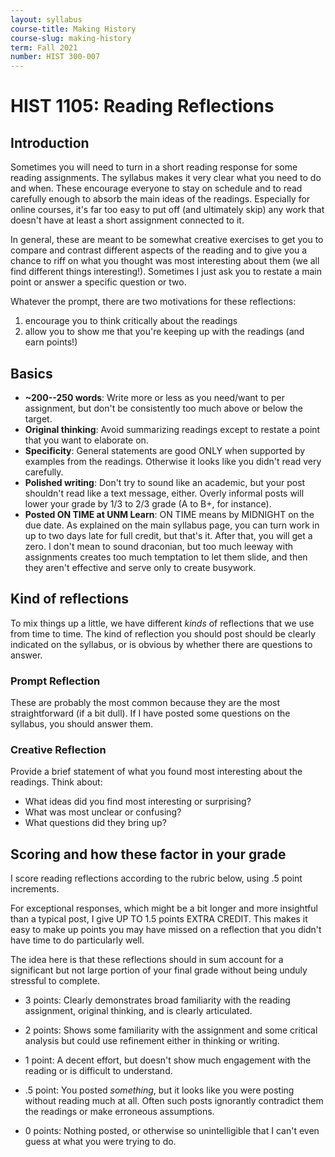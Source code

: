 ```yaml
---
layout: syllabus
course-title: Making History
course-slug: making-history
term: Fall 2021
number: HIST 300-007
---
```


# HIST 1105: Reading Reflections

## Introduction
Sometimes you will need to turn in a short reading response for some reading assignments. The syllabus makes it very clear what you need to do and when. These encourage everyone to stay on schedule and to read carefully enough to absorb the main ideas of the readings. Especially for online courses, it's far too easy to put off (and ultimately skip) any work that doesn't have at least a short assignment connected to it.

In general, these are meant to be somewhat creative exercises to get you to compare and contrast different aspects of the reading and to give you a chance to riff on what you thought was most interesting about them (we all find different things interesting!). Sometimes I just ask you to restate a main point or answer a specific question or two.

Whatever the prompt, there are two motivations for these reflections:
1) encourage you to think critically about the readings
2) allow you to show me that you're keeping up with the readings (and earn points!)


## Basics
- **~200--250 words**: Write more or less as you need/want to per assignment, but don't be consistently too much above or below the target.
- **Original thinking**: Avoid summarizing readings except to restate a point that you want to elaborate on.
- **Specificity**: General statements are good ONLY when supported by examples from the readings. Otherwise it looks like you didn't read very carefully.
- **Polished writing**: Don't try to sound like an academic, but your post shouldn't read like a text message, either. Overly informal posts will lower your grade by 1/3 to 2/3 grade (A to B+, for instance).
- **Posted ON TIME at UNM Learn**: ON TIME means by MIDNIGHT on the due date. As explained on the main syllabus page, you can turn work in up to two days late for full credit, but that's it. After that, you will get a zero. I don't mean to sound draconian, but too much leeway with assignments creates too much temptation to let them slide, and then they aren't effective and serve only to create busywork.


## Kind of reflections
To mix things up a little, we have different _kinds_ of reflections that we use from time to time. The kind of reflection you should post should be clearly indicated on the syllabus, or is obvious by whether there are questions to answer.

### Prompt Reflection
These are probably the most common because they are the most straightforward (if a bit dull). If I have posted some questions on the syllabus, you should answer them.


### Creative Reflection
Provide a brief statement of what you found most interesting about the readings. Think about:
- What ideas did you find most interesting or surprising?
- What was most unclear or confusing?
- What questions did they bring up?



## Scoring and how these factor in your grade
I score reading reflections according to the rubric below, using .5 point increments.

For exceptional responses, which might be a bit longer and more insightful than a typical post, I give UP TO 1.5 points EXTRA CREDIT. This makes it easy to make up points you may have missed on a reflection that you didn't have time to do particularly well.

The idea here is that these reflections should in sum account for a significant but not large portion of your final grade without being unduly stressful to complete.

- 3 points: Clearly demonstrates broad familiarity with the reading assignment, original thinking, and is clearly articulated.

- 2 points: Shows some familiarity with the assignment and some critical analysis but could use refinement either in thinking or writing.

- 1 point: A decent effort, but doesn't show much engagement with the reading or is difficult to understand.

- .5 point: You posted _something_, but it looks like you were posting without reading much at all. Often such posts ignorantly contradict them the readings or make erroneous assumptions.

- 0 points: Nothing posted, or otherwise so unintelligible that I can't even guess at what you were trying to do.

